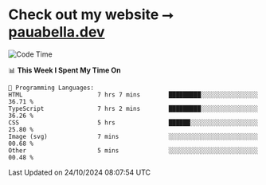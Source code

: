 # Check out my website ⭢ [pauabella.dev](https://pauabella.dev)

<!--START_SECTION:waka-->
![Code Time](http://img.shields.io/badge/Code%20Time-3%2C822%20hrs%207%20mins-blue)

📊 **This Week I Spent My Time On** 

```text
💬 Programming Languages: 
HTML                     7 hrs 7 mins        █████████░░░░░░░░░░░░░░░░   36.71 % 
TypeScript               7 hrs 2 mins        █████████░░░░░░░░░░░░░░░░   36.26 % 
CSS                      5 hrs               ██████░░░░░░░░░░░░░░░░░░░   25.80 % 
Image (svg)              7 mins              ░░░░░░░░░░░░░░░░░░░░░░░░░   00.68 % 
Other                    5 mins              ░░░░░░░░░░░░░░░░░░░░░░░░░   00.48 % 
```


 Last Updated on 24/10/2024 08:07:54 UTC
<!--END_SECTION:waka-->
